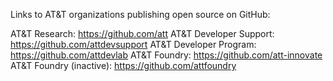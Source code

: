 Links to AT&T organizations publishing open source on GitHub: 

AT&T Research: https://github.com/att
AT&T Developer Support: https://github.com/attdevsupport
AT&T Developer Program: https://github.com/attdevlab
AT&T Foundry: https://github.com/att-innovate
AT&T Foundry (inactive): https://github.com/attfoundry 
